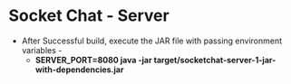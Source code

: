 # Socket Chat - Server

* After Successful build, execute the JAR file with passing environment variables - 
  * **SERVER_PORT=8080 java -jar target/socketchat-server-1-jar-with-dependencies.jar**
